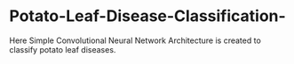 # Potato-Leaf-Disease-Classification-
Here Simple Convolutional Neural Network Architecture is created to classify potato leaf diseases.
